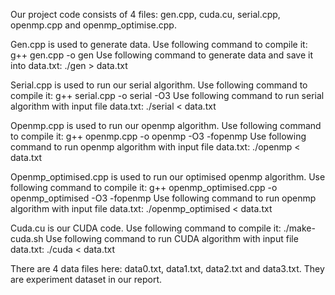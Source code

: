 Our project code consists of 4 files: gen.cpp, cuda.cu, serial.cpp, openmp.cpp and openmp_optimise.cpp.

Gen.cpp is used to generate data. Use following command to compile it:
g++ gen.cpp -o gen
Use following command to generate data and save it into data.txt: 
./gen <number of nodes> <number of edges> <number of source nodes> <number of sink nodes> > data.txt

Serial.cpp is used to run our serial algorithm. Use following command to compile it:
g++ serial.cpp -o serial -O3
Use following command to run serial algorithm with input file data.txt:
./serial < data.txt

Openmp.cpp is used to run our openmp algorithm. Use following command to compile it:
g++ openmp.cpp -o openmp -O3 -fopenmp
Use following command to run openmp algorithm with input file data.txt:
./openmp < data.txt

Openmp_optimised.cpp is used to run our optimised openmp algorithm. Use following command to compile it:
g++ openmp_optimised.cpp -o openmp_optimised -O3 -fopenmp
Use following command to run openmp algorithm with input file data.txt:
./openmp_optimised < data.txt

Cuda.cu is our CUDA code. Use following command to compile it:
./make-cuda.sh
Use following command to run CUDA algorithm with input file data.txt:
./cuda < data.txt

There are 4 data files here: data0.txt, data1.txt, data2.txt and data3.txt. They are experiment dataset in our report.

